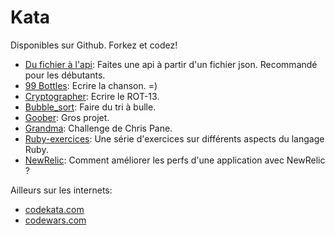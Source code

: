 # Kata

Disponibles sur Github. Forkez et codez!
- [Du fichier à l'api](https://github.com/ParisRubyWorkshop/file-to-api-kata): Faites une api à partir d'un fichier json. Recommandé pour les débutants.
- [99 Bottles](https://github.com/ParisRubyWorkshop/99_bottles): Ecrire la chanson. =)
- [Cryptographer](https://github.com/ParisRubyWorkshop/cryptographer): Ecrire le ROT-13.
- [Bubble_sort](https://github.com/ParisRubyWorkshop/bubble_sort): Faire du tri à bulle.
- [Goober](https://github.com/ParisRubyWorkshop/goober): Gros projet.
- [Grandma](https://github.com/ParisRubyWorkshop/grandma): Challenge de Chris Pane.
- [Ruby-exercices](https://github.com/ParisRubyWorkshop/ruby-exercices): Une série d'exercices sur différents aspects du langage Ruby.
- [NewRelic](https://github.com/newrelic/newrelic-ruby-kata): Comment améliorer les perfs d'une application avec NewRelic ?


Ailleurs sur les internets:
- [codekata.com](http://codekata.com/)
- [codewars.com](http://codewars.com/)

